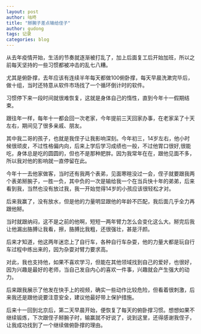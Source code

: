 ```yaml
---
layout: post
author: 咕咚
title: "掰腕子差点输给侄子"
author: gudong
tags: 记录
categories: blog
---
```

从去年疫情开始，生活的节奏就逐渐被打乱了，加上后面复工后开始加班，所以之前每天坚持的一些习惯都被冲击的乱七八糟。

尤其是俯卧撑，去年应该有连续半年每天都做100俯卧撑，每天早晨洗漱完毕后，做十组，当时还特意从软件市场找了一个循环倒计时的软件。

习惯停下来一段时间就很难恢复，这就是身体自己的惰性，直到今年十一假期结束。

跟往年一样，每年十一都会回一次老家，今年提前三天回家办事，在老家呆了十天左右，期间见了很多亲戚、朋友。

其中我二哥的孩子，也就是我侄子让我影响深刻。今年初三，14岁左右，他小时候很顽皮，不过性格偏内向，后来上学后学习成绩也一般，不过他胃口很好,很能吃，身体总是吃的圆圆的，但也不是那种肥胖。因为我常年在在，跟他见面不多，所以我对他的影响就一直停留在此。

今年十一去他家做客，当时还有我两个表弟，见面寒暄没过一会，侄子就要跟我两个表弟掰腕子，一胜一负，其中负的一次是输给我一个在当兵快十年的弟弟，后来看到我，当然也没有放过我，我一开始觉得14岁的小孩应该很轻松才对。

后来我赢了，没有放水，但是他的力量明显跟他的年龄不匹配，我后面几乎全力再跟他掰。

当时就跟纳闷，这不是之前的他啊，短短一两年臂力怎么会变化这么大。掰完后我让他漏出胳膊让我看，擦，胳膊比我粗，还很强壮，甚是汗颜。

后来才知道，他这两年迷恋上了自行车，各种自行车杂耍，他的力量大都是玩自行车过程中练出来的，因为杂耍对臂力要求高。

对此，我也支持他，如果不喜欢学习，但能在其他领域找到自己的爱好，也很好，因为兴趣是最好的老师，当自己发自内心的喜欢一件事，兴趣就会产生强大的动力。

后来跟我展示了他发在快手上的视频，确实一些动作比较危险，但看着很刺激，后来我还是跟他说要注意安全，建议他最好带上保护措施。

后来十一回到北京后，第二天早晨开始，便恢复了每天的俯卧撑习惯。想想如果不继续锻炼，下次跟侄子掰腕子时，输赢就不好说了，说到这里，还得感谢我侄子，让我成功找到了一个继续做俯卧撑的理由。
